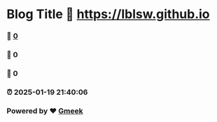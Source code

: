 # Blog Title :link: https://lblsw.github.io 
### :page_facing_up: [0](https://lblsw.github.io/tag.html) 
### :speech_balloon: 0 
### :hibiscus: 0 
### :alarm_clock: 2025-01-19 21:40:06 
### Powered by :heart: [Gmeek](https://github.com/Meekdai/Gmeek)
